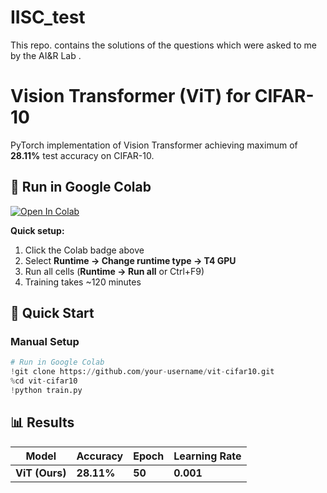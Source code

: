 # IISC_test
This repo. contains the solutions of the questions which were asked to me by the AI&R Lab .



# Vision Transformer (ViT) for CIFAR-10

PyTorch implementation of Vision Transformer achieving maximum of **28.11%** test accuracy on CIFAR-10.

## 🚀 Run in Google Colab

[![Open In Colab](https://colab.research.google.com/assets/colab-badge.svg)](https://colab.research.google.com/github/Harshil1010/IISC_test/blob/main/q1.ipynb)

**Quick setup:**
1. Click the Colab badge above
2. Select **Runtime → Change runtime type → T4 GPU**
3. Run all cells (**Runtime → Run all** or Ctrl+F9)
4. Training takes ~120 minutes


## 🚀 Quick Start

### Manual Setup
```python
# Run in Google Colab
!git clone https://github.com/your-username/vit-cifar10.git
%cd vit-cifar10
!python train.py
```

## 📊 Results

| Model | Accuracy | Epoch | Learning Rate |
|-------|----------|-------|---------------|
| **ViT (Ours)** | **28.11%** | **50** | **0.001** |

